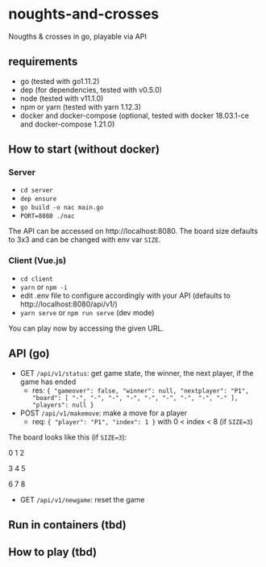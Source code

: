 # noughts-and-crosses

Nougths & crosses in go, playable via API

## requirements
  - go (tested with go1.11.2)
  - dep (for dependencies, tested with v0.5.0)
  - node (tested with v11.1.0)
  - npm or yarn (tested with yarn 1.12.3)
  - docker and docker-compose (optional, tested with docker 18.03.1-ce and docker-compose 1.21.0)
  
## How to start (without docker)

### Server
  - `cd server`
  - `dep ensure`
  - `go build -o nac main.go`
  - `PORT=8080 ./nac`
  
The API can be accessed on http://localhost:8080.
The board size defaults to 3x3 and can be changed with env var `SIZE`.

### Client (Vue.js)
  - `cd client`
  - `yarn` or `npm -i`
  - edit .env file to configure accordingly with your API (defaults to http://localhost:8080/api/v1/)
  - `yarn serve` or `npm run serve` (dev mode)

You can play now by accessing the given URL.

## API (go)
  - GET `/api/v1/status`: get game state, the winner, the next player, if the game has ended
    - res: ```{
    "gameover": false,
    "winner": null,
    "nextplayer": "P1",
    "board": [
        "-",
        "-",
        "-",
        "-",
        "-",
        "-",
        "-",
        "-",
        "-"
    ],
    "players": null
    }```
  - POST `/api/v1/makemove`: make a move for a player
    - req: ```{
	  "player": "P1",
	  "index": 1
    }``` with 0 < index < 8 (if `SIZE=3`)

The board looks like this (if `SIZE=3`):

  0  1  2

  3  4  5

  6  7  8

  - GET `/api/v1/newgame`: reset the game

## Run in containers (tbd)

## How to play (tbd)
